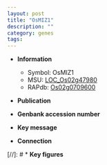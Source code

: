 ```yaml
---
layout: post
title: "OsMIZ1"
description: ""
category: genes
tags: 
---
```


* **Information**  
    + Symbol: OsMIZ1  
    + MSU: [LOC_Os02g47980](http://rice.uga.edu/cgi-bin/ORF_infopage.cgi?orf=LOC_Os02g47980)  
    + RAPdb: [Os02g0709600](http://rapdb.dna.affrc.go.jp/viewer/gbrowse_details/irgsp1?name=Os02g0709600)  

* **Publication**  

* **Genbank accession number**  

* **Key message**  

* **Connection**  

[//]: # * **Key figures**  


